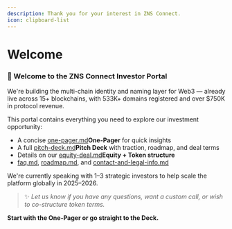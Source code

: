 ```yaml
---
description: Thank you for your interest in ZNS Connect.
icon: clipboard-list
---
```


# Welcome

### 🌟 Welcome to the ZNS Connect Investor Portal

We're building the multi-chain identity and naming layer for Web3 — already live across 15+ blockchains, with 533K+ domains registered and over $750K in protocol revenue.

This portal contains everything you need to explore our investment opportunity:

* A concise [one-pager.md](one-pager.md "mention")**One-Pager** for quick insights
* A full [pitch-deck.md](pitch-deck.md "mention")**Pitch Deck** with traction, roadmap, and deal terms
* Details on our [equity-deal.md](equity-deal.md "mention")**Equity + Token structure**
* [faq.md](faq.md "mention"), [roadmap.md](roadmap.md "mention"), and [contact-and-legal-info.md](contact-and-legal-info.md "mention")

We're currently speaking with 1–3 strategic investors to help scale the platform globally in 2025–2026.

> ✨ _Let us know if you have any questions, want a custom call, or wish to co-structure token terms._

**Start with the One-Pager or go straight to the Deck.**
